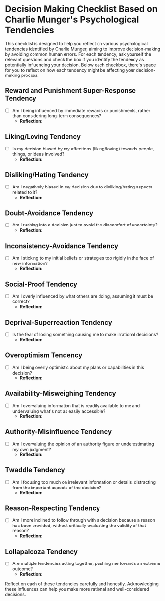 # Decision Making Checklist Based on Charlie Munger's Psychological Tendencies

This checklist is designed to help you reflect on various psychological tendencies identified by Charlie Munger, aiming to improve decision-making by avoiding common human errors. For each tendency, ask yourself the relevant questions and check the box if you identify the tendency as potentially influencing your decision. Below each checkbox, there's space for you to reflect on how each tendency might be affecting your decision-making process.

## Reward and Punishment Super-Response Tendency
- [ ] Am I being influenced by immediate rewards or punishments, rather than considering long-term consequences?
  - **Reflection:** 

## Liking/Loving Tendency
- [ ] Is my decision biased by my affections (liking/loving) towards people, things, or ideas involved?
  - **Reflection:** 

## Disliking/Hating Tendency
- [ ] Am I negatively biased in my decision due to disliking/hating aspects related to it?
  - **Reflection:** 

## Doubt-Avoidance Tendency
- [ ] Am I rushing into a decision just to avoid the discomfort of uncertainty?
  - **Reflection:** 

## Inconsistency-Avoidance Tendency
- [ ] Am I sticking to my initial beliefs or strategies too rigidly in the face of new information?
  - **Reflection:** 

## Social-Proof Tendency
- [ ] Am I overly influenced by what others are doing, assuming it must be correct?
  - **Reflection:** 

## Deprival-Superreaction Tendency
- [ ] Is the fear of losing something causing me to make irrational decisions?
  - **Reflection:** 

## Overoptimism Tendency
- [ ] Am I being overly optimistic about my plans or capabilities in this decision?
  - **Reflection:** 

## Availability-Misweighing Tendency
- [ ] Am I overvaluing information that is readily available to me and undervaluing what's not as easily accessible?
  - **Reflection:** 

## Authority-Misinfluence Tendency
- [ ] Am I overvaluing the opinion of an authority figure or underestimating my own judgment?
  - **Reflection:** 

## Twaddle Tendency
- [ ] Am I focusing too much on irrelevant information or details, distracting from the important aspects of the decision?
  - **Reflection:** 

## Reason-Respecting Tendency
- [ ] Am I more inclined to follow through with a decision because a reason has been provided, without critically evaluating the validity of that reason?
  - **Reflection:** 

## Lollapalooza Tendency
- [ ] Are multiple tendencies acting together, pushing me towards an extreme outcome?
  - **Reflection:** 

Reflect on each of these tendencies carefully and honestly. Acknowledging these influences can help you make more rational and well-considered decisions.


